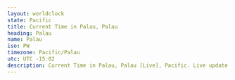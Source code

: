 ```yaml
---
layout: worldclock
state: Pacific
title: Current Time in Palau, Palau
heading: Palau
name: Palau
iso: PW
timezone: Pacific/Palau
utc: UTC -15:02
description: Current Time in Palau, Palau [Live], Pacific. Live update now time in Palau, timezone Pacific/Palau, UTC -15:02, Country ISO code & Current Local Time.
---
```


